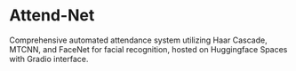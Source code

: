# Attend-Net
Comprehensive automated attendance system utilizing Haar Cascade, MTCNN, and FaceNet for facial recognition, hosted on Huggingface Spaces with Gradio interface.
